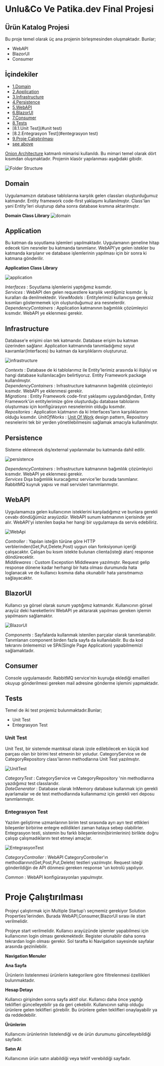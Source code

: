 
# Unlu&Co Ve Patika.dev Final Projesi

## Ürün Katalog Projesi
Bu proje temel olarak üç ana projenin birleşmesinden oluşmaktadır. 
Bunlar;
* WebAPI
* BlazorUI 
* Consumer

## İçindekiler 
  * [1.Domain](#domain)
  * [2.Application](#application)
  * [3.Infrastructure](#infrastructure)
  * [4.Persistence](#persistence)
  * [5.WebAPI](#webapi)
  * [6.BlazorUI](#blazorui)
  * [7.Consumer](#consumer)
  * [8.Tests](#tests)
  * [8.1.Unit Test](#unit test)
  * [8.2.Entegrasyon Test](#entegrasyon test)
  * [9.Proje Çalıştırılması](#projerun)
  * [see above](#login-optional-fields)

  

[Onion Architecture](https://www.gencayyildiz.com/blog/nedir-bu-onion-architecture-tam-teferruatli-inceleyelim/) 
katmanlı mimarisi kullanıldı. Bu mimari temel olarak dört kısımdan oluşmaktadır.
Projenin klasör yapılanması aşağıdaki gibidir. 

![Folder Structure](https://raw.githubusercontent.com/guvenbaris/NetCorePatikasi/guvenbaris/NetCorePatikasi/folder.jpg)

## Domain

Uygulamamızın database tablolarına karşılık gelen classları oluşturduğumuz katmandır.
Entity framework code-first yaklaşımı kullanılmıştır. Class'ları yani Entity'leri 
oluşturup daha sonra database kısmına aktarılmıştır. 

**Domain Class Library**
![domain](https://raw.githubusercontent.com/guvenbaris/NetCorePatikasi/guvenbaris/NetCorePatikasi/Domain.jpg)

## Application
Bu katman da soyutlama işlemleri yapılmaktadır. Uygulamanın geneline hitap edecek tüm nesneler 
bu katmanda tanımlanır. WebAPI'ye gelen istekler bu katmanda karşılanır ve database işlemlerinin
yapılması için bir sonra ki katmana gönderilir.

**Application Class Library**

![application](https://raw.githubusercontent.com/guvenbaris/NetCorePatikasi/guvenbaris/NetCorePatikasi/Application.jpg)

*Interfaces*  : Soyutlama işlemlerini yaptığımız kısımdır.  
*Services*   : WebAPI den gelen requestlere karşılık verdiğimiz kısımdır. İş kuralları da denilmektedir.
*ViewModels* : Entitylerimizi kullanıcıya gereksiz kısımları göstermemek için oluşturduğumuz ara nesnelerdir.  
*DependencyContainers* : Application katmanının bağımlılık çözümleyici kısmıdır. WebAPI ye eklenmesi gerekir.

## Infrastructure
Database'e erişimi olan tek katmandır. Database erişim bu katman üzerinden sağlanır. 
Application katmanında tanımladığımız soyut kavramlar(Interfaces) bu katman da 
karşılıklarını oluştururuz. 

![infrastructure](https://raw.githubusercontent.com/guvenbaris/NetCorePatikasi/guvenbaris/NetCorePatikasi/Insrastructure.jpg)

*Contexts* : Database de ki tablolarımız ile Entity'lerimiz arasında ki ilişkiyi ve hangi 
database kullanılacağını belirtiyoruz. Entity Framework package kullanılmıştır.  
*DependencyContainers* : Infrastructure katmanının bağımlılık çözümleyici kısmıdır. WebAPI ye eklenmesi gerekir.  
*Migrations* : Entity Framework code-first yaklaşımı uygulandığından, Entity Framework'ün entitylerimize 
göre oluşturduğu database tablolarını oluşturması için konfigürasyon nesnelerinin olduğu kısımdır.  
*Repositories* : Application k(atmanın da ki Interfaces'ların karşılıklarının olduğu kısımdır. 
*UnitOfWorks* : [Unit Of Work](https://www.c-sharpcorner.com/UploadFile/b1df45/unit-of-work-in-repository-pattern/#:~:text=Unit%20of%20Work%20is%20the,update%2Fdelete%20and%20so%20on.) design pattern, Repository nesnelerini tek bir yerden 
yönetilebilmesini sağlamak amacıyla kullanılmıştır.

## Persistence
Sisteme eklenecek dış/external yapılanmalar bu katmanda dahil edilir. 

![persistence](https://raw.githubusercontent.com/guvenbaris/NetCorePatikasi/guvenbaris/NetCorePatikasi/Persistence.jpg)

*DependencyContainers* : Infrastructure katmanının bağımlılık çözümleyici kısmıdır. WebAPI ye eklenmesi gerekir.  
*Services* Dışa bağımlılık kuracağımız service'ler burada tanımlanır. 
RabbitMQ kuyruk yapısı ve mail servisleri tanımlanmıştır.

## WebAPI
Uygulamamıza gelen kullanıcının isteklerini karşıladığımız ve bunlara gerekli cevabı 
döndüğümüz arayüzdür. WebAPI sunum katmanının içerisinde yer alır. WebAPI'yi istenilen başka her
hangi bir uygulamaya da servis edebiliriz.

![WebApi](https://raw.githubusercontent.com/guvenbaris/NetCorePatikasi/guvenbaris/NetCorePatikasi/WebAPI.jpg)

*Controller*  : Yapılan isteğin türüne göre HTTP verblerinden(Get,Put,Delete,Post) uygun olan fonksiyonun içeriği çalışacaktır. 
Çalışan bu kısım istekte bulunan clienta(isteği atan) response döndürecektir.  
*Middlewares* : Custom Excepstion Middleware yazılmıştır. Request gelip response dönene kadar 
herhangi bir hata olması durumunda hata loglanacak ve de kullanıcı kısmına daha okunabilir hata yansıtmamızı sağlayacaktır.

## BlazorUI
Kullanıcı ya görsel olarak sunum yaptığımız katmandır. Kullanıcının görsel arayüz deki hareketlerini
WebAPI ye aktararak yapılması gereken işlemin yapılmasını sağlamaktır.

![BlazorUI](https://raw.githubusercontent.com/guvenbaris/NetCorePatikasi/guvenbaris/NetCorePatikasi/BlazorUI.jpg)

*Components* : Sayfalarda kullanmak istenilen parçalar olarak tanımlanabilir. Tanımlanan
component birden fazla sayfa da kullanılabilir. Bu da kod tekrarını önlememizi ve SPA(Single Page Application)
yapabilmemizi sağlamaktadır.

## Consumer
Console uygulamasıdır. RabbitMQ service'nin kuyruğa eklediği emailleri okuyup gönderilmesi 
gereken mail adresine gönderme işlemini yapmaktadır.

## Tests 
Temel de iki test projemiz bulunmaktadır.Bunlar;

* Unit Test
* Entegrasyon Test

### Unit Test
Unit Test, bir sistemde mantıksal olarak izole edilebilecek en küçük kod parçası olan bir birimi test etmenin bir yoludur.
CategoryService ve de CategoryRepository class'larının methodlarına  Unit Test yazılmıştır.

![UnitTest](https://raw.githubusercontent.com/guvenbaris/NetCorePatikasi/guvenbaris/NetCorePatikasi/UnitTest.jpg)

*CategoryTest*   : CategoryService ve CategoryRepository 'nin
methodlarına yazdığımız test classlarıdır.  
*DateGenerator*  : Database olarak InMemory database kullanmak için gerekli ayarlamalar ve de test methodlarında 
kullanmamız için gerekli veri deposu tanımlanmıştır.

### Entegrasyon Test 
Yazılım geliştirme uzmanlarının birim test sırasında ayrı ayrı test ettikleri bileşenler 
birbirine entegre edildikleri zaman hataya sebep olabilirler.
Entegrasyon testi, sistemin bu farklı bileşenlerinin(birimlerinin) 
birlikte doğru çalışıp çalışmadıklarını test etmeyi amaçlar.

![EntegrasyonTest](https://raw.githubusercontent.com/guvenbaris/NetCorePatikasi/guvenbaris/NetCorePatikasi/entegrasyon.jpg)

*CategoryController* : WebAPI CategoryController'ın methodlarının(Get,Post,Put,Delete) testleri yazılmıştır. Request isteği 
gönderildiğin de API dönmesi gereken response 'un kotrolü yapılıyor.

*Common*  : WebAPI konfigürasyonları yapulmıştır. 


<h1 id ="proje-run">Proje Çalıştırılması</h1>

Projeyi çalıştırmak için Multiple Startup'ı seçmemiz gerekiyor Solution Properties'lerinden.
Burada WebAPI,Consumer,BlazorUI sırası ile start verilmelidir.

Projeye start verilmelidir. Kullanıcı arayüzünde işlemler yapabilmesi için kullanıcının login
olması gerekmektedir. Register olunabilir daha sonra tekrardan login olması gerekir. 
Sol tarafta ki Navigation sayesinde sayfalar arasında gezinilebilir.

**Navigation Menuler**

**Ana Sayfa** 

Ürünlerin listelenmesi ürünlerin kategorilere göre filtrelenmesi özellikleri bulunmaktadır.

**Hesap Detayı** 

Kullanıcı girişinden sonra sayfa aktif olur. Kullanıcı daha önce yaptığı teklifleri 
güncelleyebilir ya da geri çekebilir. Kullanıcının sahip olduğu ürünlere gelen teklifleri 
görebilir. Bu ürünlere gelen teklifleri onaylayabilir ya da reddedebilir.

**Ürünlerim** 

Kullanıcını ürünlerinin listelendiği ve de ürün durumunu güncelleyebildiği sayfadır.

**Satın Al**

Kullanıcının ürün satın alabildiği veya teklif verebildiği sayfadır.

